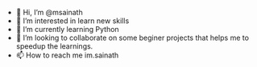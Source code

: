 - 👋 Hi, I’m @msainath
- 👀 I’m interested in learn new skills
- 🌱 I’m currently learning Python
- 💞️ I’m looking to collaborate on some beginer projects that helps me to speedup the learnings.
- 📫 How to reach me im.sainath

<!---
msainath/msainath is a ✨ special ✨ repository because its `README.md` (this file) appears on your GitHub profile.
You can click the Preview link to take a look at your changes.
--->

